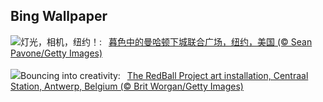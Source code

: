 ## Bing Wallpaper
![](https://www.bing.com/th?id=OHR.UnionSquareNYC_ZH-CN1533018653_UHD.jpg&w=1000)灯光，相机，纽约！:&nbsp;&ensp;[暮色中的曼哈顿下城联合广场，纽约，美国 (© Sean Pavone/Getty Images)](https://www.bing.com/th?id=OHR.UnionSquareNYC_ZH-CN1533018653_UHD.jpg)
<br><br/>
![](https://www.bing.com/th?id=OHR.RedBallBelgium_EN-US3314192425_UHD.jpg&w=1000)Bouncing into creativity:&nbsp;&ensp;[The RedBall Project art installation, Centraal Station, Antwerp, Belgium (© Brit Worgan/Getty Images)](https://www.bing.com/th?id=OHR.RedBallBelgium_EN-US3314192425_UHD.jpg)
<br><br/>
